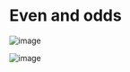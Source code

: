 # Even and odds


![image](https://github.com/FireguiQueen/Evens-and-odds/assets/98475125/8a7cf2d5-aa9a-40c5-b820-3f11908f781b)

![image](https://github.com/FireguiQueen/Evens-and-odds/assets/98475125/acd1cedb-f557-4fb6-a59c-c2fa9e17e2ab)
